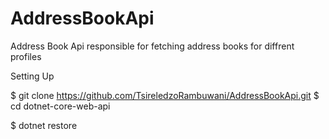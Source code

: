 ﻿# AddressBookApi
Address Book Api responsible for fetching address books for diffrent profiles

Setting Up

$ git clone https://github.com/TsireledzoRambuwani/AddressBookApi.git
$ cd dotnet-core-web-api

$ dotnet restore